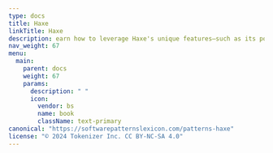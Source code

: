 ```yaml
---
type: docs
title: Haxe
linkTitle: Haxe
description: earn how to leverage Haxe's unique features—such as its powerful macro system, static typing, and multi-paradigm support—to write clean, maintainable, and efficient code that compiles seamlessly to JavaScript, C++, C#, Java, Python, and more.
nav_weight: 67
menu:
  main:
    parent: docs
    weight: 67
    params:
      description: " "
      icon:
        vendor: bs
        name: book
        className: text-primary
canonical: "https://softwarepatternslexicon.com/patterns-haxe"
license: "© 2024 Tokenizer Inc. CC BY-NC-SA 4.0"
---
```

